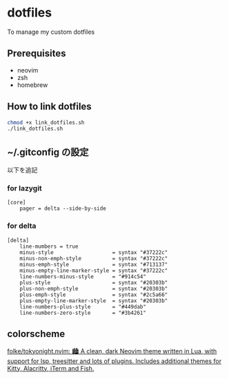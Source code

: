 # dotfiles

To manage my custom dotfiles

## Prerequisites

- neovim
- zsh
- homebrew

## How to link dotfiles

```bash
chmod +x link_dotfiles.sh
./link_dotfiles.sh
```

## ~/.gitconfig の設定

以下を追記

### for lazygit

```
[core]
    pager = delta --side-by-side
```

### for delta

```
[delta]
    line-mumbers = true
    minus-style                   = syntax "#37222c"
    minus-non-emph-style          = syntax "#37222c"
    minus-emph-style              = syntax "#713137"
    minus-empty-line-marker-style = syntax "#37222c"
    line-numbers-minus-style      = "#914c54"
    plus-style                    = syntax "#20303b"
    plus-non-emph-style           = syntax "#20303b"
    plus-emph-style               = syntax "#2c5a66"
    plus-empty-line-marker-style  = syntax "#20303b"
    line-numbers-plus-style       = "#449dab"
    line-numbers-zero-style       = "#3b4261"
```

## colorscheme

[folke/tokyonight.nvim: 🏙 A clean, dark Neovim theme written in Lua, with support for lsp, treesitter and lots of plugins. Includes additional themes for Kitty, Alacritty, iTerm and Fish.](https://github.com/folke/tokyonight.nvim)
